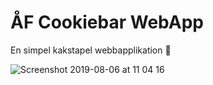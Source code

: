 # ÅF Cookiebar WebApp

En simpel kakstapel webbapplikation 🤪

![Screenshot 2019-08-06 at 11 04 16](https://user-images.githubusercontent.com/15769980/62527747-0a305900-b83c-11e9-9b04-2369eb19d874.png)

